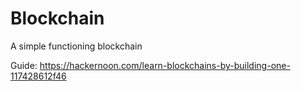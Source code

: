 # Blockchain
A simple functioning blockchain

Guide:
https://hackernoon.com/learn-blockchains-by-building-one-117428612f46
